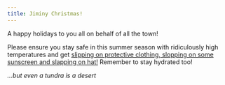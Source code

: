 ```yaml
---
title: Jiminy Christmas!
---
```

A happy holidays to you all on behalf of all the town!

Please ensure you stay safe in this summer season with ridiculously high temperatures and get [slipping on protective clothing, slopping on some sunscreen and slapping on hat!](https://www.cancer.org.au/cancer-information/causes-and-prevention/sun-safety/campaigns-and-events/slip-slop-slap-seek-slide) Remember to stay hydrated too!





















*...but even a tundra is a desert*